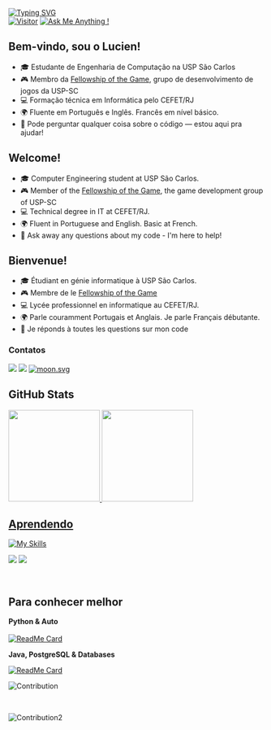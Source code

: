 [![Typing SVG](https://readme-typing-svg.herokuapp.com/?lines=Hello+World!;Olá+Mundo!;Bonjour+Monde!;&size=15&color=158fad&duration=4500&font=consolas)](https://git.io/typing-svg) <br>
[![Visitor](https://visitor-badge.laobi.icu/badge?page_id=rofranzen.rofranzen)](https://github.com/rofranzen) [![Ask Me Anything !](https://img.shields.io/badge/Ask%20me-anything-1abc9c.svg)](https://GitHub.com/rofranzen)
## Bem-vindo, sou o Lucien!

- 🎓 Estudante de Engenharia de Computação na USP São Carlos  
- 🎮 Membro da [Fellowship of the Game](https://github.com/fellowshipofthegame), grupo de desenvolvimento de jogos da USP-SC  
- 💻 Formação técnica em Informática pelo CEFET/RJ  
- 🌍 Fluente em Português e Inglês. Francês em nível básico.
- 💬 Pode perguntar qualquer coisa sobre o código — estou aqui pra ajudar!


## Welcome!

- 🎓 Computer Engineering student at USP São Carlos.
- 🎮 Member of the [Fellowship of the Game](https://github.com/fellowshipofthegame), the game development group of USP-SC
- 💻 Technical degree in IT at CEFET/RJ.
- 🌍 Fluent in Portuguese and English. Basic at French.
- 💬 Ask away any questions about my code - I'm here to help!


## Bienvenue!

- 🎓 Étudiant en génie informatique à USP São Carlos.
- 🎮 Membre de le [Fellowship of the Game](https://github.com/fellowshipofthegame)
- 💻 Lycée professionnel en informatique au CEFET/RJ.
- 🌍 Parle couramment Portugais et Anglais. Je parle Français débutante.
- 💬 Je réponds à toutes les questions sur mon code


### Contatos
<div>
  <a href="mailto:lucien_franzen@outlook.com"><img src="https://img.shields.io/badge/Microsoft_Outlook-0078D4?style=for-the-badge&logo=microsoft-outlook&logoColor=white"></a>
  <a href="mailto:rodrigues_franzen@usp.br"><img src="https://img.shields.io/badge/Gmail-D14836?style=for-the-badge&logo=gmail&logoColor=white"></a>
  <a href="https://moon-svg.minung.dev">
    <img src="https://moon-svg.minung.dev/moon.svg?size=30&theme=basic" alt="moon.svg" />
  </a>
</div> 

## GitHub Stats
<div align="left">
  <a href="https://github.com/rofranzen">
  <img height="180em" src="https://github-readme-stats.vercel.app/api?username=rofranzen&show_icons=true&theme=tokyonight&include_all_commits=true&count_private=true&bg_color=DEG,1a1b27,443754"/>
  <img height="180em" src="https://github-readme-stats.vercel.app/api/top-langs/?username=rofranzen&layout=compact&langs_count=8&theme=tokyonight"/>
</div>
  
## Aprendendo
  
 [![My Skills](https://skillicons.dev/icons?i=py,html,css,c,cpp,java,postgres)](https://skillicons.dev)

<img src="https://img.shields.io/badge/Unity-FFFFFF.svg?style=for-the-badge&logo=Unity&logoColor=black"> <img src="https://img.shields.io/badge/KNIME-FDD800.svg?style=for-the-badge&logo=KNIME&logoColor=black">
 
 </br>
 
 ## Para conhecer melhor
 
**Python & Auto**
 </br></br>
 [![ReadMe Card](https://github-readme-stats.vercel.app/api/pin/?username=rofranzen&repo=auto-screenshot)](https://github.com/rofranzen/auto-screenshot) </br>
 
**Java, PostgreSQL & Databases**

 [![ReadMe Card](https://github-readme-stats.vercel.app/api/pin/?username=LuisHTVRS&repo=BD_Estacoes-Met)](https://github.com/LuisHTVRS/BD_Estacoes-Met)
 
 ![Contribution](https://github-readme-activity-graph.cyclic.app/graph?username=rofranzen&theme=react-dark&custom_title=My%20(awesome)%20commits&hide_border=true&area=true)

 </br>
 
 ![Contribution2](http://github-profile-summary-cards.vercel.app/api/cards/profile-details?username=rofranzen&theme=2077)

